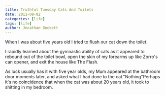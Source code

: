 ```yaml
---
title: Truthful Tuesday Cats And Toilets
date: 2011-08-02
categories: [life]
tags: [life]
author: Jonathan Beckett
---
```


When I was about five years old I tried to flush our cat down the toilet.

I rapidly learned about the gymnastic ability of cats as it appeared to rebound out of the toilet bowl, open the skin of my forearms up like Zorro's can opener, and exit the house like The Flash.

As luck usually has it with five year olds, my Mum appeared at the bathroom door moments later, and asked what I had done to the cat."Nothing"Perhaps it's no coincidence that when the cat was about 20 years old, it took to shitting in my bedroom.